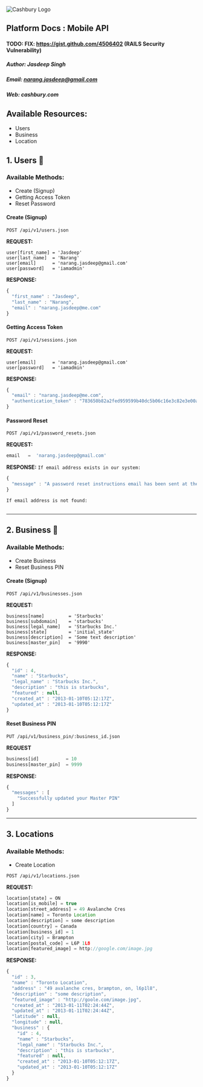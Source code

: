 ![Cashbury Logo](http://www.cashbury.com/images/home/cashbery-hp-logo.png?1316340230) 

## Platform Docs : Mobile API

#### TODO: FIX: https://gist.github.com/4506402 (RAILS Security Vulnerability)

##### Author: Jasdeep Singh
##### Email: narang.jasdeep@gmail.com
##### Web: cashbury.com

## Available Resources:

* Users
* Business
* Location

## 1. Users :man:

### Available Methods:

* Create (Signup)
* Getting Access Token
* Reset Password

#### Create (Signup)

`POST /api/v1/users.json`

**REQUEST:**

```
user[first_name] = 'Jasdeep'
user[last_name]  = 'Narang'
user[email]      = 'narang.jasdeep@gmail.com'
user[password]   = 'iamadmin'
```

**RESPONSE:**

```javascript
{
  "first_name" : "Jasdeep",
  "last_name" : "Narang",
  "email" : "narang.jasdeep@me.com"
}
```

#### Getting Access Token

`POST /api/v1/sessions.json`

**REQUEST:**

```
user[email]      = 'narang.jasdeep@gmail.com'
user[password]   = 'iamadmin'
```

**RESPONSE:**

```javascript
{
  "email" : "narang.jasdeep@me.com",
  "authentication_token" : "783650b82a2fed959599b40dc5b06c16e3c82e3e00a78c84"
}
```

#### Password Reset

`POST /api/v1/password_resets.json`

**REQUEST:**
```javascript
email   =  'narang.jasdeep@gmail.com'
```

**RESPONSE:**
`If email address exists in our system:`

```javascript
{
  "message" : "A password reset instructions email has been sent at the email address you provided"
}
```

`If email address is not found:`
```

```

----

## 2. Business :office:

### Available Methods:

* Create Business
* Reset Business PIN

#### Create (Signup)

`POST /api/v1/businesses.json`

**REQUEST:**

```
business[name]         = 'Starbucks'
business[subdomain]    = 'starbucks'
business[legal_name]   = 'Starbucks Inc.'
business[state]        = 'initial_state'
business[description]  = 'Some text description'
business[master_pin]   = '9990'
```

**RESPONSE:**

```javascript
{
  "id" : 4,
  "name" : "Starbucks",
  "legal_name" : "Starbucks Inc.",
  "description" : "this is starbucks",
  "featured" : null,
  "created_at" : "2013-01-10T05:12:17Z",
  "updated_at" : "2013-01-10T05:12:17Z"
}
```

#### Reset Business PIN

`PUT /api/v1/business_pin/:business_id.json`

**REQUEST**

```javascript
business[id]          = 10
business[master_pin]  = 9999 
```

**RESPONSE:**

```javascript
{
  "messages" : [
    "Successfully updated your Master PIN"
  ]
}
```

----

## 3. Locations

### Available Methods:

* Create Location

`POST /api/v1/locations.json`

**REQUEST:**
```javascript
location[state] = ON
location[is_mobile] = true
location[street_address] = 49 Avalanche Cres
location[name] = Toronto Location
location[description] = some description
location[country] = Canada
location[business_id] = 1
location[city] = Brampton
location[postal_code] = L6P 1L8
location[featured_image] = http://google.com/image.jpg
```

**RESPONSE:**
```javascript
{
  "id" : 3,
  "name" : "Toronto Location",
  "address" : "49 avalanche cres, brampton, on, l6p1l8",
  "description" : "some description",
  "featured_image" : "http://goole.com/image.jpg",
  "created_at" : "2013-01-11T02:24:44Z",
  "updated_at" : "2013-01-11T02:24:44Z",
  "latitude" : null,
  "longitude" : null,
  "business" : {
    "id" : 4,
    "name" : "Starbucks",
    "legal_name" : "Starbucks Inc.",
    "description" : "this is starbucks",
    "featured" : null,
    "created_at" : "2013-01-10T05:12:17Z",
    "updated_at" : "2013-01-10T05:12:17Z"
  }
}
```